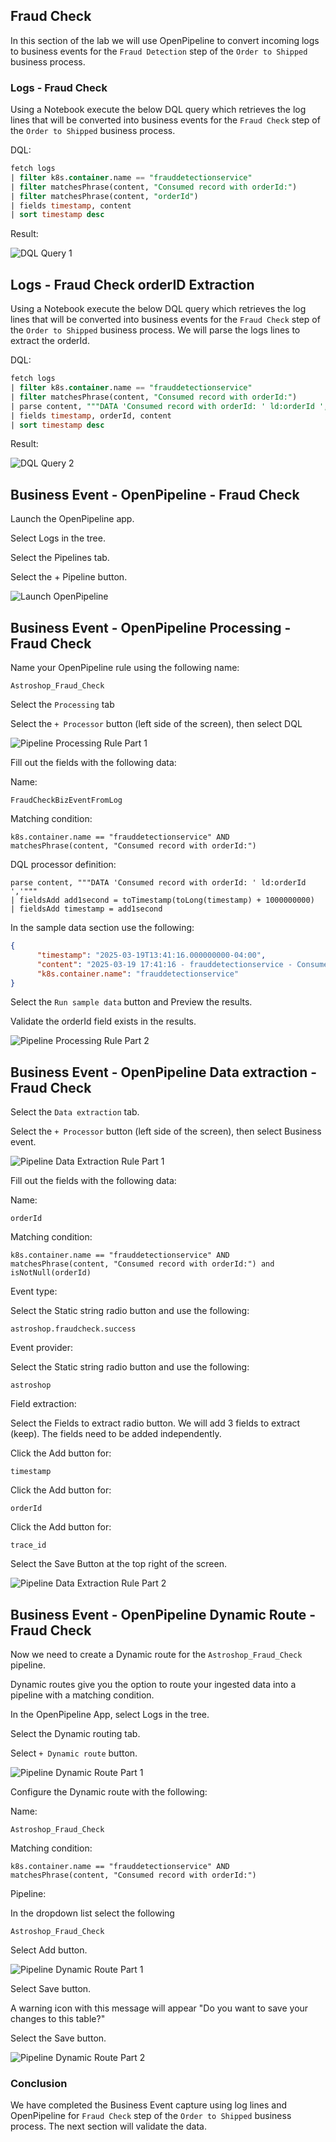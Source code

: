 ## Fraud Check

In this section of the lab we will use OpenPipeline to convert incoming logs to business events for the `Fraud Detection` step of the `Order to Shipped` business process. 

### Logs - Fraud Check

Using a Notebook execute the below DQL query which retrieves the log lines that will be converted into business events for the `Fraud Check` step of the `Order to Shipped` business process.

DQL:
```sql
fetch logs
| filter k8s.container.name == "frauddetectionservice"
| filter matchesPhrase(content, "Consumed record with orderId:")
| filter matchesPhrase(content, "orderId")
| fields timestamp, content
| sort timestamp desc
```

Result:

![DQL Query 1](../../../assets/images/03_bizevents_logs_fraudcheck_dql_1.png)

## Logs - Fraud Check orderID Extraction

Using a Notebook execute the below DQL query which retrieves the log lines that will be converted into business events for the `Fraud Check` step of the `Order to Shipped` business process.  We will parse the logs lines to extract the orderId. 

DQL:
```sql
fetch logs
| filter k8s.container.name == "frauddetectionservice"
| filter matchesPhrase(content, "Consumed record with orderId:")
| parse content, """DATA 'Consumed record with orderId: ' ld:orderId ','"""
| fields timestamp, orderId, content
| sort timestamp desc
```
Result:

![DQL Query 2](../../../assets/images/03_bizevents_logs_fraudcheck_dql_2.png)

## Business Event - OpenPipeline - Fraud Check

Launch the OpenPipeline app.

Select Logs in the tree. 

Select the Pipelines tab.

Select the + Pipeline button.

![Launch OpenPipeline](../../../assets/images/03_bizevents_logs_fraudcheck_openpipline_launch.png)

## Business Event - OpenPipeline Processing - Fraud Check

Name your OpenPipeline rule using the following name: 

```text
Astroshop_Fraud_Check
```

Select the `Processing` tab

Select the `+ Processor` button (left side of the screen), then select DQL

![Pipeline Processing Rule Part 1](../../../assets/images/03_bizevents_logs_fraudcheck_openpipline_rule_1.png)

Fill out the fields with the following data:

Name: 

```text
FraudCheckBizEventFromLog
```

Matching condition: 

```text
k8s.container.name == "frauddetectionservice" AND matchesPhrase(content, "Consumed record with orderId:")
```

DQL processor definition: 

```text
parse content, """DATA 'Consumed record with orderId: ' ld:orderId ','"""
| fieldsAdd add1second = toTimestamp(toLong(timestamp) + 1000000000)
| fieldsAdd timestamp = add1second
```

In the sample data section use the following:

```json
{
      "timestamp": "2025-03-19T13:41:16.000000000-04:00",
      "content": "2025-03-19 17:41:16 - frauddetectionservice - Consumed record with orderId: 5ba0f19d-04e9-11f0-895b-0e326b3139ca, and updated total count to: 1126 trace_id=6cd0e9c60fd10799c66eb344f916d7e6 span_id=3173a5d07a507a1d trace_flags=01 ",
      "k8s.container.name": "frauddetectionservice"
}
```
Select the `Run sample data` button and Preview the results.  

Validate the orderId field exists in the results.

![Pipeline Processing Rule Part 2](../../../assets/images/03_bizevents_logs_fraudcheck_openpipline_rule_2.png)

## Business Event - OpenPipeline Data extraction - Fraud Check

Select the `Data extraction` tab.

Select the `+ Processor` button (left side of the screen), then select Business event.

![Pipeline Data Extraction Rule Part 1](../../../assets/images/03_bizevents_logs_fraudcheck_openpipline_rule_3.png)

Fill out the fields with the following data:

Name:

```text
orderId
```

Matching condition:

```text
k8s.container.name == "frauddetectionservice" AND matchesPhrase(content, "Consumed record with orderId:") and isNotNull(orderId)
```

Event type:

Select the Static string radio button and use the following:

```text
astroshop.fraudcheck.success
```

Event provider:

Select the Static string radio button and use the following:

```text
astroshop
```

Field extraction: 

Select the Fields to extract radio button.  We will add 3 fields to extract (keep).  The fields need to be added independently.

Click the Add button for:

```text
timestamp
```

Click the Add button for:

```text
orderId
```
Click the Add button for:

```text
trace_id
```

Select the Save Button at the top right of the screen.

![Pipeline Data Extraction Rule Part 2](../../../assets/images/03_bizevents_logs_fraudcheck_openpipline_rule_4.png)

## Business Event - OpenPipeline Dynamic Route - Fraud Check

Now we need to create a Dynamic route for the `Astroshop_Fraud_Check` pipeline. 

Dynamic routes give you the option to route your ingested data into a pipeline with a matching condition.

In the OpenPipeline App, select Logs in the tree.

Select the Dynamic routing tab.

Select `+ Dynamic route` button.

![Pipeline Dynamic Route Part 1](../../../assets/images/03_bizevents_logs_fraudcheck_openpipline_rule_5.png)

Configure the Dynamic route with the following:

Name:

```text
Astroshop_Fraud_Check
```

Matching condition:

```text
k8s.container.name == "frauddetectionservice" AND matchesPhrase(content, "Consumed record with orderId:")
```

Pipeline:

In the dropdown list select the following

```text
Astroshop_Fraud_Check
```

Select Add button.

![Pipeline Dynamic Route Part 1](../../../assets/images/03_bizevents_logs_fraudcheck_openpipline_rule_6.png)

Select Save button.

A warning icon with this message will appear "Do you want to save your changes to this table?" 

Select the Save button.

![Pipeline Dynamic Route Part 2](../../../assets/images/03_bizevents_logs_fraudcheck_openpipline_rule_7.png)

### Conclusion

We have completed the Business Event capture using log lines and OpenPipeline for `Fraud Check` step of the `Order to Shipped` business process.  The next section will validate the data.